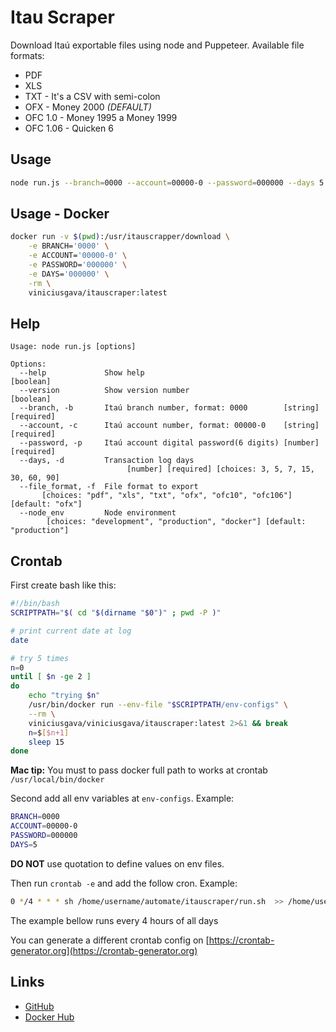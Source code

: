# Itau Scraper
Download Itaú exportable files using node and Puppeteer.
Available file formats:
- PDF
- XLS
- TXT - It's a CSV with semi-colon
- OFX - Money 2000 *(DEFAULT)*
- OFC 1.0 - Money 1995 a Money 1999
- OFC 1.06 - Quicken 6

## Usage
```bash
node run.js --branch=0000 --account=00000-0 --password=000000 --days 5 
```

## Usage - Docker
```bash
docker run -v $(pwd):/usr/itauscrapper/download \
    -e BRANCH='0000' \
    -e ACCOUNT='00000-0' \
    -e PASSWORD='000000' \
    -e DAYS='000000' \
    -rm \
    viniciusgava/itauscraper:latest 
```


## Help
```text
Usage: node run.js [options]

Options:
  --help             Show help                                         [boolean]
  --version          Show version number                               [boolean]
  --branch, -b       Itaú branch number, format: 0000        [string] [required]
  --account, -c      Itaú account number, format: 00000-0    [string] [required]
  --password, -p     Itaú account digital password(6 digits) [number] [required]
  --days, -d         Transaction log days
                          [number] [required] [choices: 3, 5, 7, 15, 30, 60, 90]
  --file_format, -f  File format to export
       [choices: "pdf", "xls", "txt", "ofx", "ofc10", "ofc106"] [default: "ofx"]
  --node_env         Node environment
        [choices: "development", "production", "docker"] [default: "production"]
```

## Crontab
First create bash like this:
````bash
#!/bin/bash
SCRIPTPATH="$( cd "$(dirname "$0")" ; pwd -P )"

# print current date at log
date

# try 5 times
n=0
until [ $n -ge 2 ]
do
    echo "trying $n"
    /usr/bin/docker run --env-file "$SCRIPTPATH/env-configs" \
    --rm \
    viniciusgava/viniciusgava/itauscraper:latest 2>&1 && break
    n=$[$n+1]
    sleep 15
done

````
**Mac tip:** You must to pass docker full path to works at crontab
``/usr/local/bin/docker``

Second add all env variables at ``env-configs``.
Example:
 ```bash
BRANCH=0000
ACCOUNT=00000-0
PASSWORD=000000
DAYS=5
```
**DO NOT** use quotation to define values on env files.

Then run ``crontab -e`` and add the follow cron.
Example:
````bash
0 */4 * * * sh /home/username/automate/itauscraper/run.sh  >> /home/username/automate/itauscraper/log.log
````
The example bellow runs every 4 hours of all days 

You can generate a different crontab config on [https://crontab-generator.org](https://crontab-generator.org)

## Links
- [GitHub](https://github.com/viniciusgava/itauscraper)
- [Docker Hub](https://hub.docker.com/r/viniciusgava/itauscraper) 
